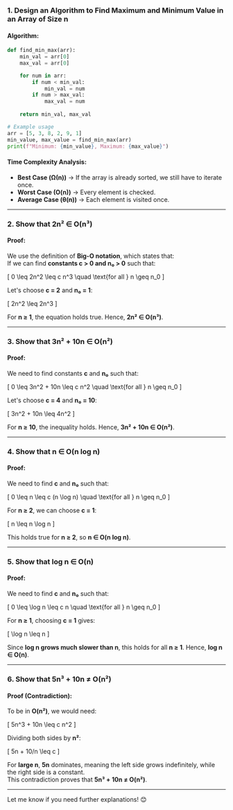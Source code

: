 ### **1. Design an Algorithm to Find Maximum and Minimum Value in an Array of Size n**  
#### **Algorithm:**
```python
def find_min_max(arr):
    min_val = arr[0]
    max_val = arr[0]

    for num in arr:
        if num < min_val:
            min_val = num
        if num > max_val:
            max_val = num
    
    return min_val, max_val

# Example usage
arr = [5, 3, 8, 2, 9, 1]
min_value, max_value = find_min_max(arr)
print(f"Minimum: {min_value}, Maximum: {max_value}")
```

#### **Time Complexity Analysis:**
- **Best Case (Ω(n))** → If the array is already sorted, we still have to iterate once.
- **Worst Case (O(n))** → Every element is checked.
- **Average Case (θ(n))** → Each element is visited once.

---

### **2. Show that 2n² ∈ O(n³)**
#### **Proof:**
We use the definition of **Big-O notation**, which states that:  
If we can find **constants c > 0 and n₀ > 0** such that:

\[
0 \leq 2n^2 \leq c n^3  \quad \text{for all } n \geq n_0
\]

Let's choose **c = 2** and **n₀ = 1**:

\[
2n^2 \leq 2n^3
\]

For **n ≥ 1**, the equation holds true. Hence, **2n² ∈ O(n³)**.

---

### **3. Show that 3n² + 10n ∈ O(n²)**
#### **Proof:**
We need to find constants **c** and **n₀** such that:

\[
0 \leq 3n^2 + 10n \leq c n^2  \quad \text{for all } n \geq n_0
\]

Let's choose **c = 4** and **n₀ = 10**:

\[
3n^2 + 10n \leq 4n^2
\]

For **n ≥ 10**, the inequality holds. Hence, **3n² + 10n ∈ O(n²)**.

---

### **4. Show that n ∈ O(n log n)**
#### **Proof:**
We need to find **c** and **n₀** such that:

\[
0 \leq n \leq c (n \log n)  \quad \text{for all } n \geq n_0
\]

For **n ≥ 2**, we can choose **c = 1**:

\[
n \leq n \log n
\]

This holds true for **n ≥ 2**, so **n ∈ O(n log n)**.

---

### **5. Show that log n ∈ O(n)**
#### **Proof:**
We need to find **c** and **n₀** such that:

\[
0 \leq \log n \leq c n  \quad \text{for all } n \geq n_0
\]

For **n ≥ 1**, choosing **c = 1** gives:

\[
\log n \leq n
\]

Since **log n grows much slower than n**, this holds for all **n ≥ 1**. Hence, **log n ∈ O(n)**.

---

### **6. Show that 5n³ + 10n ≠ O(n²)**
#### **Proof (Contradiction):**
To be in **O(n²)**, we would need:

\[
5n^3 + 10n \leq c n^2
\]

Dividing both sides by **n²**:

\[
5n + 10/n \leq c
\]

For **large n**, **5n** dominates, meaning the left side grows indefinitely, while the right side is a constant.  
This contradiction proves that **5n³ + 10n ≠ O(n²)**.

---

Let me know if you need further explanations! 😊